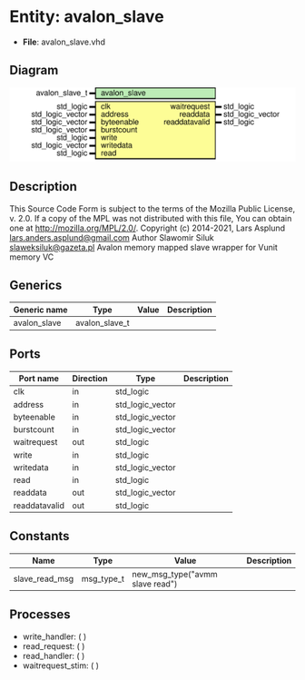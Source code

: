 # Entity: avalon_slave

- **File**: avalon_slave.vhd
## Diagram

![Diagram](avalon_slave.svg "Diagram")
## Description

This Source Code Form is subject to the terms of the Mozilla Public
License, v. 2.0. If a copy of the MPL was not distributed with this file,
You can obtain one at http://mozilla.org/MPL/2.0/.
Copyright (c) 2014-2021, Lars Asplund lars.anders.asplund@gmail.com
Author Slawomir Siluk slaweksiluk@gazeta.pl
Avalon memory mapped slave wrapper for Vunit memory VC
## Generics

| Generic name | Type           | Value | Description |
| ------------ | -------------- | ----- | ----------- |
| avalon_slave | avalon_slave_t |       |             |
## Ports

| Port name     | Direction | Type             | Description |
| ------------- | --------- | ---------------- | ----------- |
| clk           | in        | std_logic        |             |
| address       | in        | std_logic_vector |             |
| byteenable    | in        | std_logic_vector |             |
| burstcount    | in        | std_logic_vector |             |
| waitrequest   | out       | std_logic        |             |
| write         | in        | std_logic        |             |
| writedata     | in        | std_logic_vector |             |
| read          | in        | std_logic        |             |
| readdata      | out       | std_logic_vector |             |
| readdatavalid | out       | std_logic        |             |
## Constants

| Name           | Type       | Value                            | Description |
| -------------- | ---------- | -------------------------------- | ----------- |
| slave_read_msg | msg_type_t |  new_msg_type("avmm slave read") |             |
## Processes
- write_handler: (  )
- read_request: (  )
- read_handler: (  )
- waitrequest_stim: (  )
